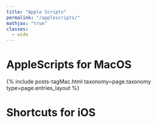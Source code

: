 ```yaml
---
title: "Apple Scripts"
permalink: "/applescripts/"
mathjax: "true"
classes:
  - wide
---
```


# AppleScripts for MacOS

<div class="entries-{{ page.entries_layout | default: 'list' }}">
  {% include posts-tagMac.html taxonomy=page.taxonomy type=page.entries_layout %}
</div>

# Shortcuts for iOS 